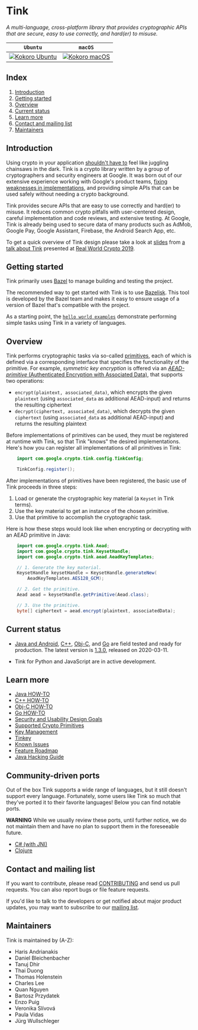 # Tink

*A multi-language, cross-platform library that provides cryptographic APIs that are secure, easy to use correctly, and hard(er) to misuse.*

**`Ubuntu`**                                                                                   | **`macOS`**
---------------------------------------------------------------------------------------------- | -----------
[![Kokoro Ubuntu](https://storage.googleapis.com/tink-kokoro-build-badges/tink-ubuntu.png)](#) | [![Kokoro macOS](https://storage.googleapis.com/tink-kokoro-build-badges/tink-macos.png)](#)

## Index

1. [Introduction](#introduction)
2. [Getting started](#getting-started)
3. [Overview](#overview)
3. [Current status](#current-status)
4. [Learn more](#learn-more)
5. [Contact and mailing list](#contact-and-mailing-list)
6. [Maintainers](#maintainers)

## Introduction

Using crypto in your application [shouldn't have
to](https://www.usenix.org/sites/default/files/conference/protected-files/hotsec15_slides_green.pdf)
feel like juggling chainsaws in the dark. Tink is a crypto library written by a
group of cryptographers and security engineers at Google. It was born out of
our extensive experience working with Google's product teams, [fixing
weaknesses in implementations](https://github.com/google/wycheproof), and
providing simple APIs that can be used safely without needing a crypto
background.

Tink provides secure APIs that are easy to use correctly and hard(er) to misuse.
It reduces common crypto pitfalls with user-centered design, careful
implementation and code reviews, and extensive testing. At Google, Tink is
already being used to secure data of many products such as AdMob, Google Pay,
Google Assistant, Firebase, the Android Search App, etc.

To get a quick overview of Tink design please take a look at
[slides](docs/Tink-a_cryptographic_library--RealWorldCrypto2019.pdf) from [a
talk about Tink](https://www.youtube.com/watch?v=pqev9r3rUJs&t=9665) presented
at [Real World Crypto 2019](https://rwc.iacr.org/2019/).

## Getting started

Tink primarily uses [Bazel](https://bazel.build) to manage building and testing
the project.

The recommended way to get started with Tink is to use
[Bazelisk](https://github.com/bazelbuild/bazelisk). This tool is developed by
the Bazel team and makes it easy to ensure usage of a version of Bazel that's
compatible with the project.

As a starting point, the [`hello world
examples`](https://github.com/google/tink/tree/master/examples/helloworld)
demonstrate performing simple tasks using Tink in a variety of languages.

## Overview

Tink performs cryptographic tasks via so-called [primitives](docs/PRIMITIVES.md),
each of which is defined via a corresponding interface that specifies the
functionality of the primitive. For example, _symmetric key encryption_ is
offered via an [_AEAD-primitive_ (Authenticated Encryption with Associated
Data)](docs/PRIMITIVES.md#authenticated-encryption-with-associated-data), that
supports two operations:

*   `encrypt(plaintext, associated_data)`, which encrypts the given `plaintext`
    (using `associated_data` as additional AEAD-input) and returns the resulting
    ciphertext
*   `decrypt(ciphertext, associated_data)`, which decrypts the given
    `ciphertext` (using `associated_data` as additional AEAD-input) and returns
    the resulting plaintext

Before implementations of primitives can be used, they must be registered at
runtime with Tink, so that Tink "knows" the desired implementations. Here's how
you can register all implementations of all primitives in Tink:

```java
    import com.google.crypto.tink.config.TinkConfig;

    TinkConfig.register();
```

After implementations of primitives have been registered, the basic use of Tink
proceeds in three steps:

1.  Load or generate the cryptographic key material (a `Keyset` in Tink terms).
2.  Use the key material to get an instance of the chosen primitive.
3.  Use that primitive to accomplish the cryptographic task.

Here is how these steps would look like when encrypting or decrypting with an
AEAD primitive in Java:

```java
    import com.google.crypto.tink.Aead;
    import com.google.crypto.tink.KeysetHandle;
    import com.google.crypto.tink.aead.AeadKeyTemplates;

    // 1. Generate the key material.
    KeysetHandle keysetHandle = KeysetHandle.generateNew(
        AeadKeyTemplates.AES128_GCM);

    // 2. Get the primitive.
    Aead aead = keysetHandle.getPrimitive(Aead.class);

    // 3. Use the primitive.
    byte[] ciphertext = aead.encrypt(plaintext, associatedData);
```

## Current status

*   [Java and Android](docs/JAVA-HOWTO.md), [C++](docs/CPP-HOWTO.md),
    [Obj-C](docs/OBJC-HOWTO.md), and [Go](docs/GOLANG-HOWTO.md) are field
    tested and ready for production. The latest version is
    [1.3.0](https://github.com/google/tink/releases/tag/v1.3.0), released on
    2020-03-11.

*   Tink for Python and JavaScript are in active development.

## Learn more

*   [Java HOW-TO](docs/JAVA-HOWTO.md)
*   [C++ HOW-TO](docs/CPP-HOWTO.md)
*   [Obj-C HOW-TO](docs/OBJC-HOWTO.md)
*   [Go HOW-TO](docs/GOLANG-HOWTO.md)
*   [Security and Usability Design Goals](docs/SECURITY-USABILITY.md)
*   [Supported Crypto Primitives](docs/PRIMITIVES.md)
*   [Key Management](docs/KEY-MANAGEMENT.md)
*   [Tinkey](docs/TINKEY.md)
*   [Known Issues](docs/KNOWN-ISSUES.md)
*   [Feature Roadmap](docs/ROADMAP.md)
*   [Java Hacking Guide](docs/JAVA-HACKING.md)

## Community-driven ports

Out of the box Tink supports a wide range of languages, but it still doesn't
support every language. Fortunately, some users like Tink so much that they've
ported it to their favorite languages! Below you can find notable ports.

**WARNING** While we usually review these ports, until further notice, we do not
maintain them and have no plan to support them in the foreseeable future.

*   [C# (with JNI)](https://github.com/google-pay/tink-jni-examples)
*   [Clojure](https://github.com/perkss/tinklj)

## Contact and mailing list

If you want to contribute, please read [CONTRIBUTING](docs/CONTRIBUTING.md)
and send us pull requests. You can also report bugs or file feature requests.

If you'd like to talk to the developers or get notified about major product
updates, you may want to subscribe to our
[mailing list](https://groups.google.com/forum/#!forum/tink-users).

## Maintainers

Tink is maintained by (A-Z):

-   Haris Andrianakis
-   Daniel Bleichenbacher
-   Tanuj Dhir
-   Thai Duong
-   Thomas Holenstein
-   Charles Lee
-   Quan Nguyen
-   Bartosz Przydatek
-   Enzo Puig
-   Veronika Slívová
-   Paula Vidas
-   Jürg Wullschleger
